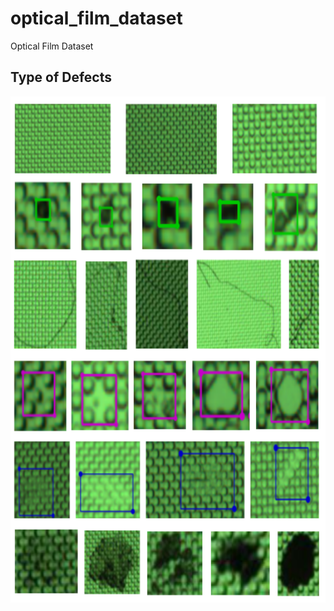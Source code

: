 # optical_film_dataset
Optical Film Dataset
<h2>Type of Defects</h2>
<img align="center" src="https://github.com/1106405114/optical_film_dataset/blob/main/img/defect_fix.png" width="660" height="810" />
